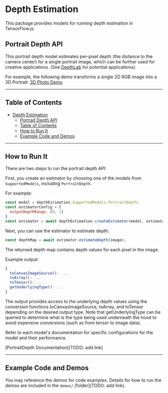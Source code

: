 # Depth Estimation

This package provides models for running depth estimation in TensorFlow.js.

## Portrait Depth API

This portrait depth model estimates per-pixel depth (the distance to the camera center) for a single portrait image, which can be further used for creative applications.
(See [DepthLab](https://augmentedperception.github.io/depthlab/) for potential
applications).

For example, the following demo transforms a single 2D RGB image into a 3D Portrait:
[3D Photo Demo](https://storage.googleapis.com/tfjs-models/demos/3dphoto/index.html)

-------------------------------------------------------------------------------

## Table of Contents

- [Depth Estimation](#depth-estimation)
  - [Portrait Depth API](#portrait-depth-api)
  - [Table of Contents](#table-of-contents)
  - [How to Run It](#how-to-run-it)
  - [Example Code and Demos](#example-code-and-demos)

-------------------------------------------------------------------------------

## How to Run It

There are two steps to run the portrait depth API:

First, you create an estimator by choosing one of the models from
`SupportedModels`, including `PortraitDepth`.

For example:

```javascript
const model = depthEstimation.SupportedModels.PortraitDepth;
const estimatorConfig = {
  outputDepthRange: [0, 1]
}
const estimator = await depthEstimation.createEstimator(model, estimatorConfig);
```

Next, you can use the estimator to estimate depth.

```javascript
const depthMap = await estimator.estimateDepth(image);
```

The returned depth map contains depth values for each pixel in the image.

Example output:

```javascript
{
  toCanvasImageSource(): ...
  toArray(): ...
  toTensor(): ...
  getUnderlyingType(): ...
}
```

The output provides access to the underlying depth values using the conversion
functions toCanvasImageSource, toArray, and toTensor depending on the desired
output type. Note that getUnderlyingType can be queried to determine what is the
type being used underneath the hood to avoid expensive conversions (such as from
tensor to image data).

Refer to each model's documentation for specific configurations for the model
and their performance.

[PortraitDepth Documentation](TODO: add link)

-------------------------------------------------------------------------------

## Example Code and Demos

You may reference the demos for code examples.
Details for how to run the demos are included in the `demos/`
[folder](TODO: add link).
